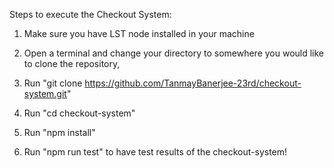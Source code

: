 Steps to execute the Checkout System:

1. Make sure you have LST node installed in your machine

2. Open a terminal and change your directory to somewhere you would like to clone the repository,

3. Run "git clone https://github.com/TanmayBanerjee-23rd/checkout-system.git"

4. Run "cd checkout-system"

5. Run "npm install"

6. Run "npm run test" to have test results of the checkout-system!
